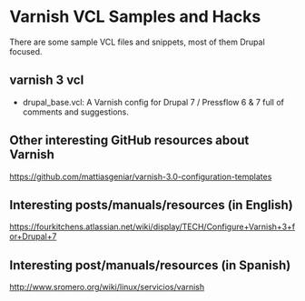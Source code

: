 Varnish VCL Samples and Hacks
=============================

There are some sample VCL files and snippets, most of them Drupal focused.

varnish 3 vcl
-------------

* drupal_base.vcl: A Varnish config for Drupal 7 / Pressflow 6 & 7 full of comments and suggestions.

Other interesting GitHub resources about Varnish
------------------------------------------------
https://github.com/mattiasgeniar/varnish-3.0-configuration-templates

Interesting posts/manuals/resources (in English)
------------------------------------------------
https://fourkitchens.atlassian.net/wiki/display/TECH/Configure+Varnish+3+for+Drupal+7

Interesting post/manuals/resources (in Spanish)
-----------------------------------------------
http://www.sromero.org/wiki/linux/servicios/varnish


